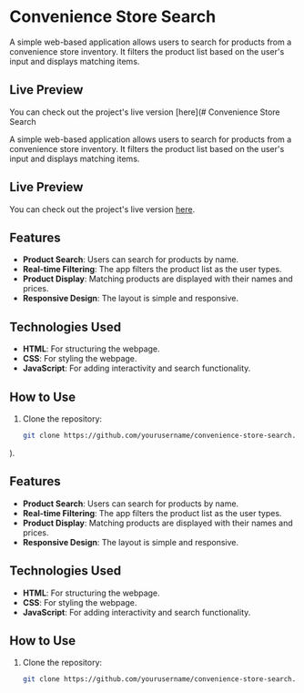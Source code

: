 # Convenience Store Search

A simple web-based application allows users to search for products from a convenience store inventory. It filters the product list based on the user's input and displays matching items.

## Live Preview

You can check out the project's live version [here](# Convenience Store Search

A simple web-based application allows users to search for products from a convenience store inventory. It filters the product list based on the user's input and displays matching items.

## Live Preview

You can check out the project's live version [here](https://yourusername.github.io/convenience-store-search/).

## Features

- **Product Search**: Users can search for products by name.
- **Real-time Filtering**: The app filters the product list as the user types.
- **Product Display**: Matching products are displayed with their names and prices.
- **Responsive Design**: The layout is simple and responsive.

## Technologies Used

- **HTML**: For structuring the webpage.
- **CSS**: For styling the webpage.
- **JavaScript**: For adding interactivity and search functionality.

## How to Use

1. Clone the repository:
   ```bash
   git clone https://github.com/yourusername/convenience-store-search.git
).

## Features

- **Product Search**: Users can search for products by name.
- **Real-time Filtering**: The app filters the product list as the user types.
- **Product Display**: Matching products are displayed with their names and prices.
- **Responsive Design**: The layout is simple and responsive.

## Technologies Used

- **HTML**: For structuring the webpage.
- **CSS**: For styling the webpage.
- **JavaScript**: For adding interactivity and search functionality.

## How to Use

1. Clone the repository:
   ```bash
   git clone https://github.com/yourusername/convenience-store-search.git
